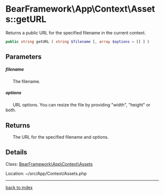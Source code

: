 # BearFramework\App\Context\Assets::getURL

Returns a public URL for the specified filename in the current context.

```php
public string getURL ( string $filename [, array $options = [] ] )
```

## Parameters

##### filename

&nbsp;&nbsp;&nbsp;&nbsp;&nbsp;&nbsp;The filename.

##### options

&nbsp;&nbsp;&nbsp;&nbsp;&nbsp;&nbsp;URL options. You can resize the file by providing "width", "height" or both.

## Returns

&nbsp;&nbsp;&nbsp;&nbsp;&nbsp;&nbsp;The URL for the specified filename and options.

## Details

Class: [BearFramework\App\Context\Assets](bearframework.app.context.assets.class.md)

Location: ~/src/App/Context/Assets.php

---

[back to index](index.md)

